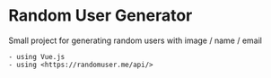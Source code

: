 # Random User Generator

Small project for generating random users with image / name / email

    - using Vue.js
    - using <https://randomuser.me/api/>
